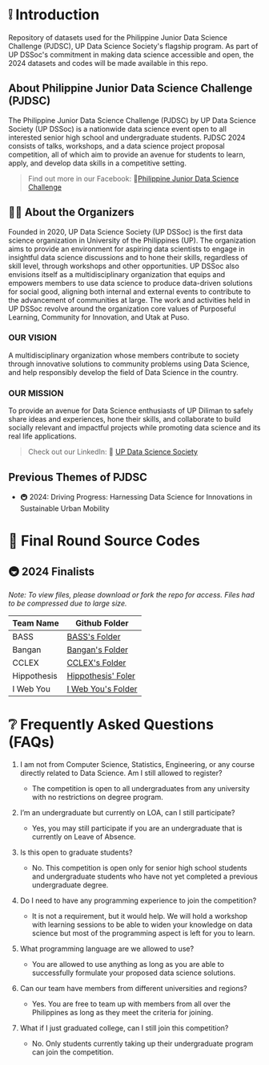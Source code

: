 # ❕ Introduction
Repository of datasets used for the Philippine Junior Data Science Challenge (PJDSC), UP Data Science Society's flagship program. As part of UP DSSoc's commitment in making data science accessible and open, the 2024 datasets and codes will be made available in this repo. 

## About Philippine Junior Data Science Challenge (PJDSC) 
The Philippine Junior Data Science Challenge (PJDSC) by UP Data Science Society (UP DSSoc) is a nationwide data science event open to all interested senior high school and undergraduate students. PJDSC 2024 consists of talks, workshops, and a data science project proposal competition, all of which aim to provide an avenue for students to learn, apply, and develop data skills in a competitive setting.

> Find out more in our Facebook: 🔗[Philippine Junior Data Science Challenge](https://facebook.com/pjdsc.updssoc)  

## 🙋🏽 About the Organizers
Founded in 2020, UP Data Science Society (UP DSSoc) is the first data science organization in University of the Philippines (UP). The organization aims to provide an environment for aspiring data scientists to engage in insightful data science discussions and to hone their skills, regardless of skill level, through workshops and other opportunities. UP DSSoc also envisions itself as a multidisciplinary organization that equips and empowers members to use data science to produce data-driven solutions for social good, aligning both internal and external events to contribute to the advancement of communities at large. The work and activities held in UP DSSoc revolve around the organization core values of Purposeful Learning, Community for Innovation, and Utak at Puso.

### OUR VISION
A multidisciplinary organization whose members contribute to society through innovative solutions to community problems using Data Science, and help responsibly develop the field of Data Science in the country.

### OUR MISSION
To provide an avenue for Data Science enthusiasts of UP Diliman to safely share ideas and experiences, hone their skills, and collaborate to build socially relevant and impactful projects while promoting data science and its real life applications.

> Check out our LinkedIn: 🔗 [UP Data Science Society](https://www.linkedin.com/company/updatasciencesociety)

## Previous Themes of PJDSC
- 🚇 2024: Driving Progress: Harnessing Data Science for Innovations in Sustainable Urban Mobility

# 📌 Final Round Source Codes
## 🚇 2024 Finalists
*Note: To view files, please download or fork the repo for access. Files had to be compressed due to large size.*

| **Team Name**  |  **Github Folder** |
| --- | --- | 
| BASS | [BASS's Folder](https://github.com/UP-DSSoc/PJDSC-Datasets/tree/main/2024/Finalists'%20Files/BASS) |
| Bangan | [Bangan's Folder](https://github.com/UP-DSSoc/PJDSC-Datasets/tree/main/2024/Finalists'%20Files/Bangan) |    
| CCLEX | [CCLEX's Folder](https://github.com/UP-DSSoc/PJDSC-Datasets/tree/main/2024/Finalists'%20Files/CCLEX)  |  
| Hippothesis | [Hippothesis' Foler](https://github.com/UP-DSSoc/PJDSC-Datasets/tree/main/2024/Finalists'%20Files/Hippothesis) |
| I Web You | [I Web You's Folder](https://github.com/UP-DSSoc/PJDSC-Datasets/tree/main/2024/Finalists'%20Files/I%20Web%20You) |

# ❔ Frequently Asked Questions (FAQs)
1. I am not from Computer Science, Statistics, Engineering, or any course directly related to Data Science. Am I still allowed to register?
    - The competition is open to all undergraduates from any university with no restrictions on degree program.

2. I’m an undergraduate but currently on LOA, can I still participate?
    - Yes, you may still participate if you are an undergraduate that is currently on Leave of Absence.

3. Is this open to graduate students?
    - No. This competition is open only for senior high school students and undergraduate students who have not yet completed a
previous undergraduate degree.

4. Do I need to have any programming experience to join the competition?
    - It is not a requirement, but it would help. We will hold a workshop with learning sessions to be able to widen your knowledge on data science but most of the programming aspect is left for you to learn.

5. What programming language are we allowed to use?
    - You are allowed to use anything as long as you are able to successfully formulate your proposed data science solutions.
 
6. Can our team have members from different universities and regions?
    - Yes. You are free to team up with members from all over the Philippines as long as they meet the criteria for joining.

7. What if I just graduated college, can I still join this competition?
    - No. Only students currently taking up their undergraduate program can join the competition.
